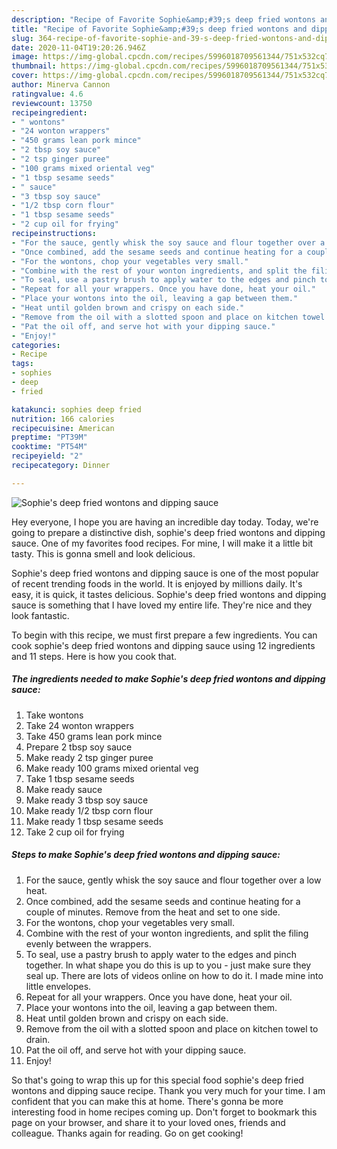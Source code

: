```yaml
---
description: "Recipe of Favorite Sophie&amp;#39;s deep fried wontons and dipping sauce"
title: "Recipe of Favorite Sophie&amp;#39;s deep fried wontons and dipping sauce"
slug: 364-recipe-of-favorite-sophie-and-39-s-deep-fried-wontons-and-dipping-sauce
date: 2020-11-04T19:20:26.946Z
image: https://img-global.cpcdn.com/recipes/5996018709561344/751x532cq70/sophies-deep-fried-wontons-and-dipping-sauce-recipe-main-photo.jpg
thumbnail: https://img-global.cpcdn.com/recipes/5996018709561344/751x532cq70/sophies-deep-fried-wontons-and-dipping-sauce-recipe-main-photo.jpg
cover: https://img-global.cpcdn.com/recipes/5996018709561344/751x532cq70/sophies-deep-fried-wontons-and-dipping-sauce-recipe-main-photo.jpg
author: Minerva Cannon
ratingvalue: 4.6
reviewcount: 13750
recipeingredient:
- " wontons"
- "24 wonton wrappers"
- "450 grams lean pork mince"
- "2 tbsp soy sauce"
- "2 tsp ginger puree"
- "100 grams mixed oriental veg"
- "1 tbsp sesame seeds"
- " sauce"
- "3 tbsp soy sauce"
- "1/2 tbsp corn flour"
- "1 tbsp sesame seeds"
- "2 cup oil for frying"
recipeinstructions:
- "For the sauce, gently whisk the soy sauce and flour together over a low heat."
- "Once combined, add the sesame seeds and continue heating for a couple of minutes. Remove from the heat and set to one side."
- "For the wontons, chop your vegetables very small."
- "Combine with the rest of your wonton ingredients, and split the filing evenly between the wrappers."
- "To seal, use a pastry brush to apply water to the edges and pinch together. In what shape you do this is up to you - just make sure they seal up. There are lots of videos online on how to do it. I made mine into little envelopes."
- "Repeat for all your wrappers. Once you have done, heat your oil."
- "Place your wontons into the oil, leaving a gap between them."
- "Heat until golden brown and crispy on each side."
- "Remove from the oil with a slotted spoon and place on kitchen towel to drain."
- "Pat the oil off, and serve hot with your dipping sauce."
- "Enjoy!"
categories:
- Recipe
tags:
- sophies
- deep
- fried

katakunci: sophies deep fried 
nutrition: 166 calories
recipecuisine: American
preptime: "PT39M"
cooktime: "PT54M"
recipeyield: "2"
recipecategory: Dinner

---
```



![Sophie&#39;s deep fried wontons and dipping sauce](https://img-global.cpcdn.com/recipes/5996018709561344/751x532cq70/sophies-deep-fried-wontons-and-dipping-sauce-recipe-main-photo.jpg)

Hey everyone, I hope you are having an incredible day today. Today, we're going to prepare a distinctive dish, sophie&#39;s deep fried wontons and dipping sauce. One of my favorites food recipes. For mine, I will make it a little bit tasty. This is gonna smell and look delicious.

Sophie&#39;s deep fried wontons and dipping sauce is one of the most popular of recent trending foods in the world. It is enjoyed by millions daily. It's easy, it is quick, it tastes delicious. Sophie&#39;s deep fried wontons and dipping sauce is something that I have loved my entire life. They're nice and they look fantastic.




To begin with this recipe, we must first prepare a few ingredients. You can cook sophie&#39;s deep fried wontons and dipping sauce using 12 ingredients and 11 steps. Here is how you cook that.

<!--inarticleads1-->

##### The ingredients needed to make Sophie&#39;s deep fried wontons and dipping sauce:

1. Take  wontons
1. Take 24 wonton wrappers
1. Take 450 grams lean pork mince
1. Prepare 2 tbsp soy sauce
1. Make ready 2 tsp ginger puree
1. Make ready 100 grams mixed oriental veg
1. Take 1 tbsp sesame seeds
1. Make ready  sauce
1. Make ready 3 tbsp soy sauce
1. Make ready 1/2 tbsp corn flour
1. Make ready 1 tbsp sesame seeds
1. Take 2 cup oil for frying




<!--inarticleads2-->

##### Steps to make Sophie&#39;s deep fried wontons and dipping sauce:

1. For the sauce, gently whisk the soy sauce and flour together over a low heat.
1. Once combined, add the sesame seeds and continue heating for a couple of minutes. Remove from the heat and set to one side.
1. For the wontons, chop your vegetables very small.
1. Combine with the rest of your wonton ingredients, and split the filing evenly between the wrappers.
1. To seal, use a pastry brush to apply water to the edges and pinch together. In what shape you do this is up to you - just make sure they seal up. There are lots of videos online on how to do it. I made mine into little envelopes.
1. Repeat for all your wrappers. Once you have done, heat your oil.
1. Place your wontons into the oil, leaving a gap between them.
1. Heat until golden brown and crispy on each side.
1. Remove from the oil with a slotted spoon and place on kitchen towel to drain.
1. Pat the oil off, and serve hot with your dipping sauce.
1. Enjoy!




So that's going to wrap this up for this special food sophie&#39;s deep fried wontons and dipping sauce recipe. Thank you very much for your time. I am confident that you can make this at home. There's gonna be more interesting food in home recipes coming up. Don't forget to bookmark this page on your browser, and share it to your loved ones, friends and colleague. Thanks again for reading. Go on get cooking!
